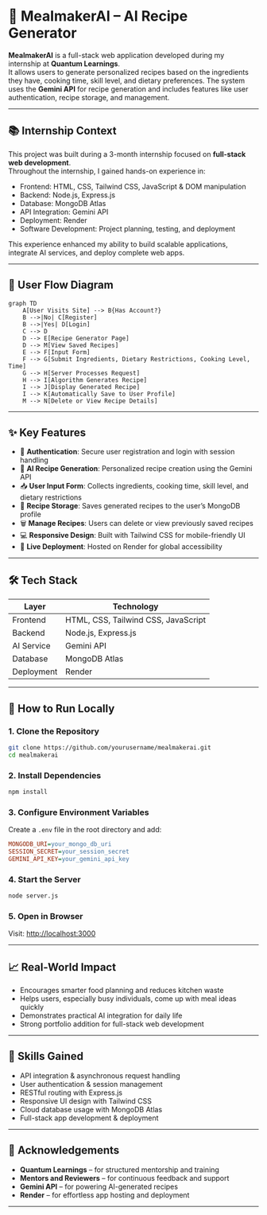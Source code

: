 # 🍳 MealmakerAI – AI Recipe Generator

**MealmakerAI** is a full-stack web application developed during my internship at **Quantum Learnings**.  
It allows users to generate personalized recipes based on the ingredients they have, cooking time, skill level, and dietary preferences. The system uses the **Gemini API** for recipe generation and includes features like user authentication, recipe storage, and management.

---

## 📚 Internship Context

This project was built during a 3-month internship focused on **full-stack web development**.  
Throughout the internship, I gained hands-on experience in:

- Frontend: HTML, CSS, Tailwind CSS, JavaScript & DOM manipulation  
- Backend: Node.js, Express.js  
- Database: MongoDB Atlas  
- API Integration: Gemini API  
- Deployment: Render  
- Software Development: Project planning, testing, and deployment

This experience enhanced my ability to build scalable applications, integrate AI services, and deploy complete web apps.

---

## 🔁 User Flow Diagram

```mermaid
graph TD
    A[User Visits Site] --> B{Has Account?}
    B -->|No| C[Register]
    B -->|Yes| D[Login]
    C --> D
    D --> E[Recipe Generator Page]
    D --> M[View Saved Recipes]
    E --> F[Input Form]
    F --> G[Submit Ingredients, Dietary Restrictions, Cooking Level, Time]
    G --> H[Server Processes Request]
    H --> I[Algorithm Generates Recipe]
    I --> J[Display Generated Recipe]
    I --> K[Automatically Save to User Profile]
    M --> N[Delete or View Recipe Details]
```

---

## ✨ Key Features

- 🔐 **Authentication**: Secure user registration and login with session handling  
- 🧠 **AI Recipe Generation**: Personalized recipe creation using the Gemini API  
- 📥 **User Input Form**: Collects ingredients, cooking time, skill level, and dietary restrictions  
- 💾 **Recipe Storage**: Saves generated recipes to the user’s MongoDB profile  
- 🗑️ **Manage Recipes**: Users can delete or view previously saved recipes  
- 💻 **Responsive Design**: Built with Tailwind CSS for mobile-friendly UI  
- 🚀 **Live Deployment**: Hosted on Render for global accessibility  

---

## 🛠 Tech Stack

| Layer       | Technology                        |
|-------------|-----------------------------------|
| Frontend    | HTML, CSS, Tailwind CSS, JavaScript |
| Backend     | Node.js, Express.js               |
| AI Service  | Gemini API                        |
| Database    | MongoDB Atlas                     |
| Deployment  | Render                            |

---

## 🧪 How to Run Locally

### 1. Clone the Repository

```bash
git clone https://github.com/yourusername/mealmakerai.git
cd mealmakerai
```

### 2. Install Dependencies

```bash
npm install
```

### 3. Configure Environment Variables

Create a `.env` file in the root directory and add:

```ini
MONGODB_URI=your_mongo_db_uri  
SESSION_SECRET=your_session_secret  
GEMINI_API_KEY=your_gemini_api_key
```

### 4. Start the Server

```bash
node server.js
```

### 5. Open in Browser

Visit: [http://localhost:3000](http://localhost:3000)

---

## 📈 Real-World Impact

- Encourages smarter food planning and reduces kitchen waste  
- Helps users, especially busy individuals, come up with meal ideas quickly  
- Demonstrates practical AI integration for daily life  
- Strong portfolio addition for full-stack web development

---

## 🧠 Skills Gained

- API integration & asynchronous request handling  
- User authentication & session management  
- RESTful routing with Express.js  
- Responsive UI design with Tailwind CSS  
- Cloud database usage with MongoDB Atlas  
- Full-stack app development & deployment

---

## 🙌 Acknowledgements

- **Quantum Learnings** – for structured mentorship and training  
- **Mentors and Reviewers** – for continuous feedback and support  
- **Gemini API** – for powering AI-generated recipes  
- **Render** – for effortless app hosting and deployment  

---
